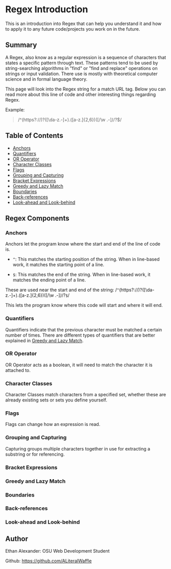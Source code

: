 # Regex Introduction

This is an introduction into Regex that can help you understand it and how to apply it to any future code/projects you work on in the future.

## Summary

A Regex, also know as a regular expression is a sequence of characters that states a specific pattern through text. These patterns tend to be used by string-searching algorithms in "find" or "find and replace" operations on strings or input validation. There use is mostly with theoretical computer science and in formal language theory.

This page will look into the Regex string for a match URL tag. Below you can read more about this line of code and other interesting things regarding Regex.

Example:
> /^(https?:\/\/)?([\da-z\.-]+)\.([a-z\.]{2,6})([\/\w \.-]*)*\/?$/

## Table of Contents

- [Anchors](#anchors)
- [Quantifiers](#quantifiers)
- [OR Operator](#or-operator)
- [Character Classes](#character-classes)
- [Flags](#flags)
- [Grouping and Capturing](#grouping-and-capturing)
- [Bracket Expressions](#bracket-expressions)
- [Greedy and Lazy Match](#greedy-and-lazy-match)
- [Boundaries](#boundaries)
- [Back-references](#back-references)
- [Look-ahead and Look-behind](#look-ahead-and-look-behind)

## Regex Components

### Anchors

Anchors let the program know where the start and end of the line of code is.

* `^`: This matches the starting position of the string. When in line-based work, it matches the starting point of a line.

* `$`: This matches the end of the string. When in line-based work, it matches the ending point of a line.

These are used near the start and end of the string: /`^`(https?:\/\/)?([\da-z\.-]+)\.([a-z\.]{2,6})([\/\w \.-]*)*\/?`$`/

This lets the program know where this code will start and where it will end.

### Quantifiers

Quantifiers indicate that the previous character must be matched a certain number of times. There are different types of quantifiers that are better explained in [Greedy and Lazy Match](#greedy-and-lazy-match).

### OR Operator

OR Operator acts as a boolean, it will need to match the character it is attached to.

### Character Classes

Character Classes match characters from a specified set, whether these are already existing sets or sets you define yourself.

### Flags

Flags can change how an expression is read.

### Grouping and Capturing

Capturing groups multiple characters together in use for extracting a substring or for referencing.

### Bracket Expressions


### Greedy and Lazy Match


### Boundaries


### Back-references


### Look-ahead and Look-behind


## Author

Ethan Alexander: OSU Web Development Student

Github: https://github.com/ALiteralWaffle
